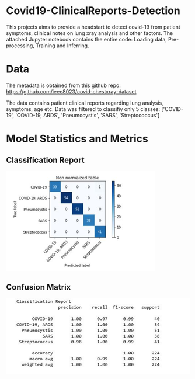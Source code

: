 # Covid19-ClinicalReports-Detection
This projects aims to provide a headstart to detect covid-19 from patient symptoms, clinical notes on lung xray analysis and other factors.
The attached Jupyter notebook contains the entire code: Loading data, Pre-processing, Training and Inferring. 

# Data
The metadata is obtained from this github repo: https://github.com/ieee8023/covid-chestxray-dataset

The data contains patient clinical reports regarding lung analysis, symptoms, age etc. Data was filtered to classifiy only 5 classes: ['COVID-19', 'COVID-19, ARDS', 'Pneumocystis', 'SARS', 'Streptococcus']

# Model Statistics and Metrics

## Classification Report
![Neural Network Model](https://github.com/hananshafi/Covid19-ClinicalReports-Detection/blob/master/images/C_matrix.JPG)

## Confusion Matrix
![Neural Network Model](https://github.com/hananshafi/Covid19-ClinicalReports-Detection/blob/master/images/c_report.JPG)

